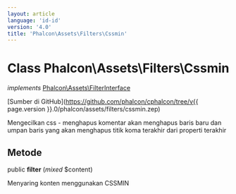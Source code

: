 ```yaml
---
layout: article
language: 'id-id'
version: '4.0'
title: 'Phalcon\Assets\Filters\Cssmin'
---
```

# Class **Phalcon\Assets\Filters\Cssmin**

*implements* [Phalcon\Assets\FilterInterface](Phalcon_Assets_FilterInterface)

[Sumber di GitHub](https://github.com/phalcon/cphalcon/tree/v{{ page.version }}.0/phalcon/assets/filters/cssmin.zep)

Mengecilkan css - menghapus komentar akan menghapus baris baru dan umpan baris yang akan menghapus titik koma terakhir dari properti terakhir

## Metode

public **filter** (*mixed* $content)

Menyaring konten menggunakan CSSMIN
